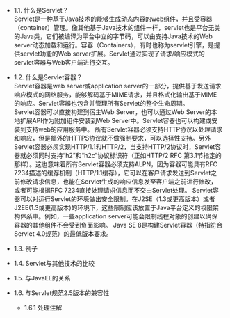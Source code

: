 - 1.1. 什么是Servlet？  
Servlet是一种基于Java技术的能够生成动态内容的web组件，并且受容器（container）管理。像其他基于Java技术的组件一样，servlet也是平台无关的Java类，它们被编译为平台中立的字节码，可以由支持Java技术的Web server动态加载和运行。容器（Containers），有时也称为servlet引擎，是提供servlet功能的Web server扩展。Servlet通过实现了请求/响应模式的servlet容器与Web客户端进行交互。  

- 1.2. 什么是Servlet容器？  
Servlet容器是web server或application server的一部分，提供基于发送请求响应模式的网络服务，能够解码基于MIME请求，并且格式化输出基于MIME的响应。Servlet容器也包含并管理所有Servlet的整个生命周期。  
Servlet容器可以直接构建到宿主Web Server，也可以通过Web Server的本地扩展API作为附加组件安装到Web Server中。Servlet容器也可以构建或安装到支持web的应用服务中。
所有Servlet容器必须支持HTTP协议以处理请求和响应，但是额外的HTTPS协议就不做强制要求，可以选择性支持。另外Servlet容器必须实现HTTP/1.1和HTTP/2，当支持HTTP/2协议时，Servlet容器就必须同时支持“h2”和“h2c”协议标识符（正如HTTP/2 RFC 第3.1节指定的那样）。这也意味着所有Servlet容器必须支持ALPN，因为容器可能具有RFC 7234描述的缓存机制（HTTP/1.1缓存），它可以在客户请求发送到Servlet之前修改请求信息，也能在Servlet生成的响应信息发至客户端之前进行修改，或者可能根据RFC 7234直接处理请求信息而不交由Servlet处理。
Servlet容器可以对运行Servlet的环境做出安全限制。在J2SE（1.3或更高版本）或者J2EE(1.3或更高版本)的环境下，这些限制应该放置于Java平台定义的权限架构体系中。例如，一些application server可能会限制线程对象的创建以确保容器的其他组件不会受到负面影响。
Java SE 8是构建Servlet容器（特指符合Servlet 4.0规范）的最低版本要求。

- 1.3. 例子
- 1.4. Servlet与其他技术的比较
- 1.5. 与JavaEE的关系
- 1.6. 与Servlet规范2.5版本的兼容性
    - 1.6.1 处理注解